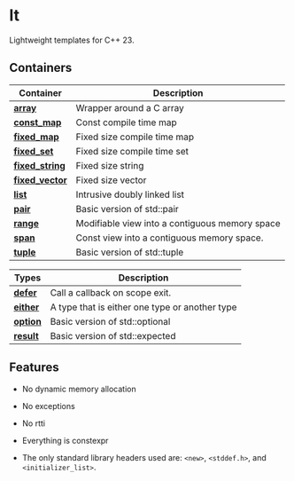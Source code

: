 # lt

Lightweight templates for C++ 23.

## Containers

| Container                         | Description                                                                                 |
|-----------------------------------|---------------------------------------------------------------------------------------------|
| **[array](array)**                | Wrapper around a C array                                                                    |
| **[const_map](const_map)**        | Const compile time map                                                                      |
| **[fixed_map](fixed_map)**        | Fixed size compile time map                                                                 |
| **[fixed_set](fixed_set)**        | Fixed size compile time set                                                                 |
| **[fixed_string](fixed_string)**  | Fixed size string                                                                           |
| **[fixed_vector](fixed_vector)**  | Fixed size vector                                                                           |
| **[list](list)**                  | Intrusive doubly linked list                                                                |
| **[pair](pair)**                  | Basic version of std::pair                                                                  |
| **[range](range)**                | Modifiable view into a contiguous memory space                                              |
| **[span](span)**                  | Const view into a contiguous memory space.                                                  |
| **[tuple](tuple)**                | Basic version of std::tuple                                                                 |


| Types                                 | Description                                                                                 |
|---------------------------------------|---------------------------------------------------------------------------------------------|
| **[defer](defer)**                    | Call a callback on scope exit.                                                              |
| **[either](either)**                  | A type that is either one type or another type                                              |
| **[option](option)**                  | Basic version of std::optional                                                              |
| **[result](result)**                  | Basic version of std::expected                                                              |

## Features

- No dynamic memory allocation

- No exceptions

- No rtti

- Everything is constexpr

- The only standard library headers used are:  `<new>`, `<stddef.h>`, and `<initializer_list>`.
